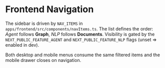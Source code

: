 # Frontend Navigation

The sidebar is driven by `NAV_ITEMS` in `apps/frontend/src/components/navItems.ts`. The list defines the order: *Agent* follows **Graph**, *NLP* follows **Documents**. Visibility is gated by the `NEXT_PUBLIC_FEATURE_AGENT` and `NEXT_PUBLIC_FEATURE_NLP` flags (unset ⇒ enabled in dev).

Both desktop and mobile menus consume the same filtered items and the mobile drawer closes on navigation.

